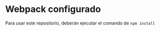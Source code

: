 # Webpack configurado

Para usar este repositorio, deberán ejecutar el comando de ```npm install```

 
